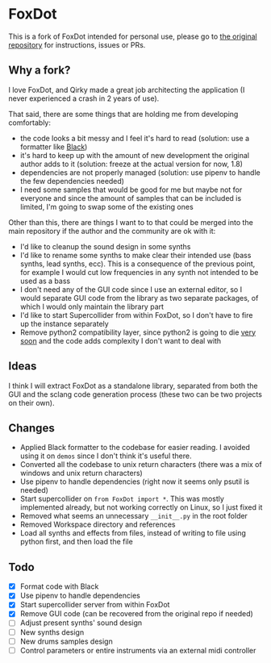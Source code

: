 # FoxDot
This is a fork of FoxDot intended for personal use, please go to [the original repository](https://github.com/Qirky/FoxDot) for instructions, issues or PRs.

## Why a fork?
I love FoxDot, and Qirky made a great job architecting the application (I never experienced a crash in 2 years of use).

That said, there are some things that are holding me from developing comfortably:
- the code looks a bit messy and I feel it's hard to read (solution: use a formatter like [Black](missing-link))
- it's hard to keep up with the amount of new development the original author adds to it (solution: freeze at the actual version for now, 1.8)
- dependencies are not properly managed (solution: use pipenv to handle the few dependencies needed)
- I need some samples that would be good for me but maybe not for everyone and since the amount of samples that can be included is limited, I'm going to swap some of the existing ones

Other than this, there are things I want to to that could be merged into the main repository if the author and the community are ok with it:
- I'd like to cleanup the sound design in some synths
- I'd like to rename some synths to make clear their intended use (bass synths, lead synths, ecc). This is a consequence of the previous point, for example I would cut low frequencies in any synth not intended to be used as a bass
- I don't need any of the GUI code since I use an external editor, so I would separate GUI code from the library as two separate packages, of which I would only maintain the library part
- I'd like to start Supercollider from within FoxDot, so I don't have to fire up the instance separately
- Remove python2 compatibility layer, since python2 is going to die [very soon](https://pythonclock.org) and the code adds complexity I don't want to deal with

## Ideas
I think I will extract FoxDot as a standalone library, separated from both the GUI and the sclang code generation process (these two can be two projects on their own).


## Changes
- Applied Black formatter to the codebase for easier reading. I avoided using it on `demos` since I don't think it's useful there.
- Converted all the codebase to unix return characters (there was a mix of windows and unix return characters)
- Use pipenv to handle dependencies (right now it seems only psutil is needed)
- Start supercollider on `from FoxDot import *`. This was mostly implemented already, but not working correctly on Linux, so I just fixed it
- Removed what seems an unnecessary `__init__.py` in the root folder
- Removed Workspace directory and references
- Load all synths and effects from files, instead of writing to file using python first, and then load the file

## Todo
- [x] Format code with Black
- [x] Use pipenv to handle dependencies
- [x] Start supercollider server from within FoxDot
- [x] Remove GUI code (can be recovered from the original repo if needed)
- [ ] Adjust present synths' sound design
- [ ] New synths design
- [ ] New drums samples design
- [ ] Control parameters or entire instruments via an external midi controller
